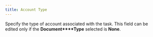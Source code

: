 ```yaml
---
title: Account Type
---
```



Specify the type of account associated with the task. This field can  be edited only if the **Document****Type** selected is **None**.
